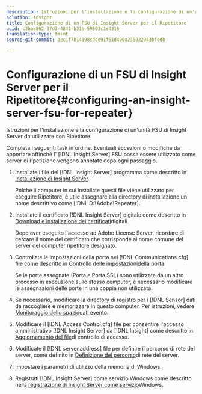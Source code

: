 ```yaml
---
description: Istruzioni per l'installazione e la configurazione di un'unità FSU di Insight Server da utilizzare con Ripetitore.
solution: Insight
title: Configurazione di un FSU di Insight Server per il Ripetitore
uuid: c2bae862-37d3-4841-b31b-59593c1e4316
translation-type: tm+mt
source-git-commit: aec1f7b14198cdde91f61d490a235022943bfedb

---
```



# Configurazione di un FSU di Insight Server per il Ripetitore{#configuring-an-insight-server-fsu-for-repeater}

Istruzioni per l&#39;installazione e la configurazione di un&#39;unità FSU di Insight Server da utilizzare con Ripetitore.

Completa i seguenti task in ordine. Eventuali eccezioni o modifiche da apportare affinché l&#39; [!DNL Insight Server] FSU possa essere utilizzato come server di ripetizione vengono annotate dopo ogni passaggio.

1. Installate i file del [!DNL Insight Server] programma come descritto in [Installazione di Insight Server](../../../../home/c-inst-svr/c-install-ins-svr/c-install-ins-svr.md#concept-1c796b4ca427474f99ec6ba34d8254cd).

   Poiché il computer in cui installate questi file viene utilizzato per eseguire Ripetitore, è utile assegnare alla directory di installazione un nome descrittivo come [!DNL D:\Adobe\Repeater].

1. Installate il certificato [!DNL Insight Server] digitale come descritto in [Download e installazione dei certificati](../../../../home/c-inst-svr/c-install-ins-svr/t-install-proc-inst-svr-dpu/c-dnld-dgtl-cert/c-dnld-dgtl-cert.md#concept-4f79c240492f4e52b6375b4b3bbefa17)digitali.

   Dopo aver eseguito l&#39;accesso ad Adobe License Server, ricordare di cercare il nome del certificato che corrisponde al nome comune del server del computer ripetitore designato.

1. Controllate le impostazioni della porta nel [!DNL Communications.cfg] file come descritto in [Controllo delle impostazioni](../../../../home/c-inst-svr/c-install-ins-svr/t-install-proc-inst-svr-dpu/t-chk-pt-stgs.md#task-a91191b0a19e4437aa535a27c734ae64)della porta.

   Se le porte assegnate (Porta e Porta SSL) sono utilizzate da un altro processo in esecuzione sullo stesso computer, è necessario modificare le assegnazioni delle porte in una coppia non utilizzata.

1. Se necessario, modificare la directory di registro per i [!DNL Sensor] dati da raccogliere e memorizzare in questo computer. Per istruzioni, vedere [Monitoraggio dello spazio](../../../../home/c-inst-svr/c-admin-inst-svr/c-mntr-disk-spc/t-mntr-evt-data-spc.md#task-a54d4bd16b96437f943cd09e5d848440)dati evento.
1. Modificare il [!DNL Access Control.cfg] file per consentire l&#39;accesso amministrativo [!DNL Insight Server] da [!DNL Insight] come descritto in [Aggiornamento del file](../../../../home/c-inst-svr/c-install-ins-svr/t-install-proc-inst-svr-dpu/c-updt-accss-ctrl-file.md#concept-fb9aa0c0e0664c018528f56d01c4808d)di controllo di accesso.
1. Modificate il [!DNL server.address] file per definire il percorso di rete del server, come definito in [Definizione del percorso](../../../../home/c-inst-svr/c-install-ins-svr/t-install-proc-inst-svr-dpu/c-svrs-ntwk-loc/c-svrs-ntwk-loc.md#concept-87dd2aa3448c415ca1285bc445a8c649)di rete del server.
1. Impostare i parametri di utilizzo della memoria di Windows.
1. Registrati [!DNL Insight Server] come servizio Windows come descritto nella [registrazione di Insight Server come servizio](../../../../home/c-inst-svr/c-install-ins-svr/t-install-proc-inst-svr-dpu/c-reg-wdws-svc.md#concept-f2c7aa891d544a2595aa01d0d796a540)Windows.
